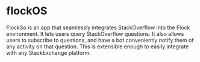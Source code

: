 # flockOS
FlockSo is an app that seamlessly integrates StackOverflow into the Flock environment. It lets users query StackOverflow questions. It also allows users to subscribe to questions, and have a bot conveniently notify them of any activity on that question. This is extensible enough to easily integrate with any StackExchange platform.




